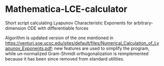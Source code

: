 # Mathematica-LCE-calculator
Short script calculating Lyapunov Characteristic Exponents for arbitrary-dimension ODE with differentiable forces

Algorithm is updated version of the one mentioned in https://venturi.soe.ucsc.edu/sites/default/files/Numerical_Calculation_of_Lyapunov_Exponents.pdf; new features are used to simplify the program, while un-normalized Gram-Shmidt orthogonalization is reimplemented because it has been since removed from standard utilities.
